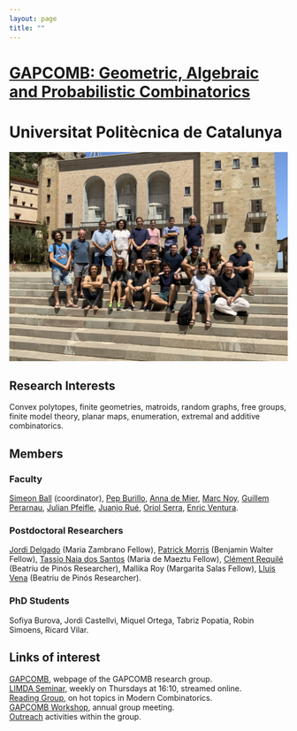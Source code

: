 ```yaml
---
layout: page
title: ""
---
```


# [GAPCOMB: Geometric, Algebraic and Probabilistic Combinatorics](https://gapcomb.upc.edu/en)

# Universitat Politècnica de Catalunya

![image](/directory-groups/gapcomb.jpeg)


## Research Interests

Convex polytopes, finite geometries, matroids, random graphs, free groups, finite model theory, planar maps, enumeration, extremal and additive combinatorics.

## Members

### Faculty
[Simeon Ball](https://mat-web.upc.edu/people/simeon.michael.ball/) (coordinator),
[Pep Burillo](https://mat-web.upc.edu/people/pep.burillo/main_en.php), [Anna de Mier](https://mat-web.upc.edu/people/anna.de.mier/), [Marc Noy](https://web.mat.upc.edu/marc.noy/), [Guillem Perarnau](https://web.mat.upc.edu/guillem.perarnau/), [Julian Pfeifle](https://mat.upc.edu/en/people/julian.pfeifle/), [Juanjo Rué](https://mat-web.upc.edu/people/juan.jose.rue/), [Oriol Serra](https://mat-web.upc.edu/people/oriol.serra/), [Enric Ventura](http://www-eupm.upc.es/~ventura/). 


### Postdoctoral Researchers

[Jordi Delgado](https://jdrmaths.wixsite.com/jdelgado) (Maria Zambrano Fellow), [Patrick Morris](https://sites.google.com/site/patrickmorriscombinatorics) (Benjamin Walter Fellow), [Tassio Naia dos Santos](https://www.ime.usp.br/~tassio/) (Maria de Maeztu Fellow), [Clément Requilé](https://requile.github.io/) (Beatriu de Pinós Researcher), Mallika Roy (Margarita Salas Fellow), [Lluis Vena](https://web.mat.upc.edu/lluis.vena/) (Beatriu de Pinós Researcher).


### PhD Students

Sofiya Burova, Jordi Castellvi, Miquel Ortega, Tabriz Popatia, Robin Simoens, Ricard Vilar. 


## Links of interest

[GAPCOMB](https://gapcomb.upc.edu/en/), webpage of the GAPCOMB research group. <br />
[LIMDA Seminar](https://gapcomb.upc.edu/en/seminar-en/forthcoming-seminars), weekly on Thursdays at 16:10, streamed online. <br />
[Reading Group](https://gapcomb.upc.edu/en/seminar-en/reading-group), on hot topics in Modern Combinatorics.<br />
[GAPCOMB Workshop](https://gapcomb.upc.edu/en/seminar-en/4th-gapcomb-workshop), annual group meeting.<br />
[Outreach](https://gapcomb.upc.edu/en/outreach) activities within the group.



